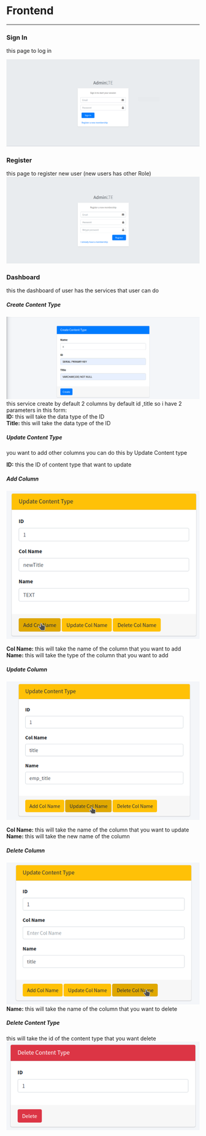 # Frontend
----------------

### Sign In
this page to log in

![](https://github.com/mohamedsayedaz/frontend/blob/main/images/1.png?raw=true)

### Register
this page to register new user (new users has other Role)
![](https://github.com/mohamedsayedaz/frontend/blob/main/images/2.png?raw=true)

### Dashboard
this the dashboard of user has the services that user can do

##### Create Content Type
![](https://github.com/mohamedsayedaz/frontend/blob/main/images/create_ct.png?raw=true)
this service create by default 2 columns by default id ,title so i have 2 parameters in this form:<br/>
**ID:** this will take the data type of the ID<br/>
**Title:** this will take the data type of the ID

##### Update Content Type
you want to add other columns you can do this by Update Content type<br/>

**ID:** this the ID of content type that want to update

##### Add Column
![](https://github.com/mohamedsayedaz/frontend/blob/main/images/addCol.png?raw=true)<br/>

**Col Name:** this will take the name of the column that you want to add<br/>
**Name:** this will take the type of the column that you want to add

##### Update Column
![](https://github.com/mohamedsayedaz/frontend/blob/main/images/updateCol.png?raw=true)<br/>

**Col Name:** this will take the name of the column that you want to update<br/>
**Name:** this will take the new name of the column

##### Delete Column
![](https://github.com/mohamedsayedaz/frontend/blob/main/images/deleteCol.png?raw=true)<br/>
**Name:** this will take the name of the column that you want to delete

##### Delete Content Type
this will take the id of the content type that you want delete
![](https://github.com/mohamedsayedaz/frontend/blob/main/images/delete.png?raw=true)

